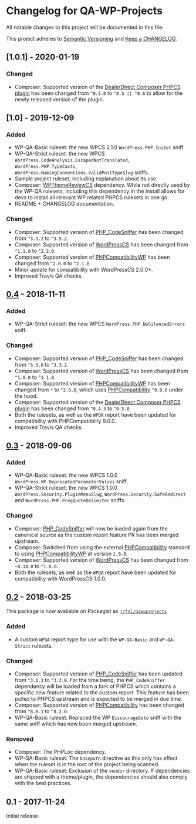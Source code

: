 # Changelog for QA-WP-Projects

All notable changes to this project will be documented in this file.

This project adheres to [Semantic Versioning](https://semver.org/) and [Keep a CHANGELOG](https://keepachangelog.com/).

## [1.0.1] - 2020-01-19

### Changed
* Composer: Supported version of the [DealerDirect Composer PHPCS plugin] has been changed from `^0.5.0` to `^0.5 || ^0.6` to allow for the newly released version of the plugin.


## [1.0] - 2019-12-09

### Added
* WP-QA-Basic ruleset: the new WPCS 2.1.0 `WordPress.PHP.IniSet` sniff.
* WP-QA-Strict ruleset: the new WPCS `WordPress.CodeAnalysis.EscapedNotTranslated`, `WordPress.PHP.TypeCasts`, `WordPress.NamingConventions.ValidPostTypeSlug` sniffs.
* Sample project ruleset, including explanation about its use.
* Composer: [WPThemeReviewCS] dependency.
    While not directly used by the WP-QA rulesets, including this dependency in the install allows for devs to install all relevant WP related PHPCS rulesets in one go.
* README + CHANGELOG documentation.

### Changed
* Composer: Supported version of [PHP_CodeSniffer] has been changed from `^3.3.2` to `^3.5.2`.
* Composer: Supported version of [WordPressCS] has been changed from `^1.1.0` to `^2.2.0`.
* Composer: Supported version of [PHPCompatibilityWP] has been changed from `^2.0.0` to `^2.1.0`.
* Minor update for compatibility with WordPressCS 2.0.0+.
* Improved Travis QA checks.


## [0.4] - 2018-11-11

### Added
* WP-QA-Strict ruleset: the new WPCS `WordPress.PHP.NoSilencedErrors` sniff.

### Changed
* Composer: Supported version of [PHP_CodeSniffer] has been changed from `^3.3.0` to `^3.3.2`.
* Composer: Supported version of [WordPressCS] has been changed from `^1.0.0` to `^1.1.0`.
* Composer: Supported version of [PHPCompatibilityWP] has been changed from `*` to `^2.0.0`, which uses [PHPCompatibility] `^9.0.0` under the hood.
* Composer: Supported version of the [DealerDirect Composer PHPCS plugin] has been changed from `^0.4.3` to `^0.5.0`.
* Both the rulesets, as well as the `WPQA` report have been updated for compatibility with PHPCompatibility 9.0.0.
* Improved Travis QA checks.


## [0.3] - 2018-09-06

### Added
* WP-QA-Basic ruleset: the new WPCS 1.0.0 `WordPress.WP.DeprecatedParameterValues` sniff.
* WP-QA-Strict ruleset: the new WPCS 1.0.0 `WordPress.Security.PluginMenuSlug`, `WordPress.Security.SafeRedirect` and `WordPress.PHP.PregQuoteDelimiter` sniffs.

### Changed
* Composer: [PHP_CodeSniffer] will now be loaded again from the canonical source as the custom report feature PR has been merged upstream.
* Composer: Switched from using the external [PHPCompatibility] standard to using [PHPCompatibilityWP] at version `1.0.0`.
* Composer: Supported version of [WordPressCS] has been changed from `~0.14.0` to `^1.0.0`.
* Both the rulesets, as well as the `WPQA` report have been updated for compatibility with WordPressCS 1.0.0.


## [0.2] - 2018-03-25

This package is now available on Packagist as [`jrfnl/qawpprojects`](https://packagist.org/packages/jrfnl/qawpprojects)

### Added
* A custom `WPQA` report type for use with the `WP-QA-Basic` and `WP-QA-Strict` rulesets.

### Changed
* Composer: Supported version of [PHP_CodeSniffer] has been updated from `^3.1.1` to `^3.3.0`.
    For the time being, the `PHP_CodeSniffer` dependency will be loaded from a fork of PHPCS which contains a specific new feature related to the custom report. This feature has been pulled to PHPCS upstream and is expected to be merged in due time.
* Composer: Supported version of [PHPCompatibility] has been changed from `^8.0.1` to `^8.2.0`.
* WP-QA-Basic ruleset: Replaced the WP `DiscourageGoto` sniff with the same sniff which has now been merged upstream.

### Removed
* Composer: The PHPLoc dependency.
* WP-QA-Basic ruleset: The `basepath` directive as this only has effect when the ruleset is in the root of the project being scanned.
* WP-QA-Basic ruleset: Exclusion of the `vendor` directory.
    If dependencies are shipped with a theme/plugin, the dependencies should also comply with the best practices.


## 0.1 - 2017-11-24

Initial release.


[PHP_CodeSniffer]: https://github.com/squizlabs/PHP_CodeSniffer/releases
[WordPressCS]: https://github.com/WordPress/WordPress-Coding-Standards/blob/develop/CHANGELOG.md
[PHPCompatibilityWP]: https://github.com/PHPCompatibility/PHPCompatibilityWP#changelog
[PHPCompatibility]: https://github.com/PHPCompatibility/PHPCompatibility/blob/master/CHANGELOG.md
[WPThemeReviewCS]: https://github.com/WPTRT/WPThemeReview/blob/develop/CHANGELOG.md
[DealerDirect Composer PHPCS plugin]: https://github.com/Dealerdirect/phpcodesniffer-composer-installer/releases

[0.5]: https://github.com/Yoast/yoastcs/compare/0.4...0.5
[0.4]: https://github.com/Yoast/yoastcs/compare/0.3...0.4
[0.3]: https://github.com/Yoast/yoastcs/compare/0.2...0.3
[0.2]: https://github.com/Yoast/yoastcs/compare/0.1...0.2
